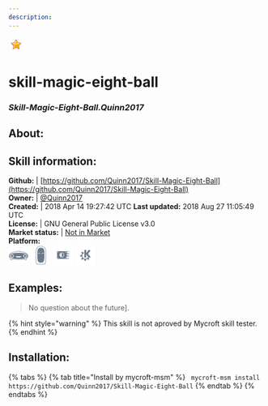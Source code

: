 ```yaml
--- 
description: 
---
```


![](../.gitbook/assets/star.png)  
# skill-magic-eight-ball  
### _Skill-Magic-Eight-Ball.Quinn2017_  
## About:  


## Skill information:  
**Github:** | [https://github.com/Quinn2017/Skill-Magic-Eight-Ball](https://github.com/Quinn2017/Skill-Magic-Eight-Ball)  
**Owner:** | [@Quinn2017](https://github.com/Quinn2017)  
**Created:** | 2018 Apr 14 19:27:42 UTC  **Last updated:** 2018 Aug 27 11:05:49 UTC  
**License:** | GNU General Public License v3.0  
**Market status:** | [Not in Market](https://market.mycroft.ai/skill/)  
**Platform:**  
 ![](../.gitbook/assets/mark-1-icon.png)  ![](../.gitbook/assets/mark-2-icon.png)  ![](../.gitbook/assets/picroft-icon.png)  ![](../.gitbook/assets/kde.png)   
## Examples:  
> No question about the future].  
  
{% hint style="warning" %}
This skill is not aproved by Mycroft skill tester.
{% endhint %}
    
## Installation:  
{% tabs %}
{% tab title="Install by mycroft-msm" %}
``` mycroft-msm install https://github.com/Quinn2017/Skill-Magic-Eight-Ball```
{% endtab %}
  {% endtabs %}
  